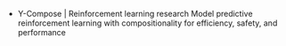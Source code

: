 * Y-Compose | Reinforcement learning research
Model predictive reinforcement learning with compositionality for efficiency, safety, and performance